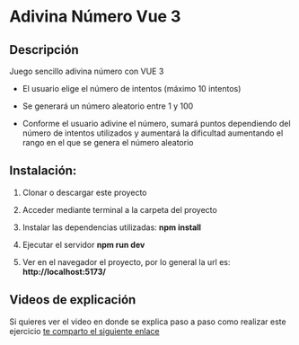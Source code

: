 # Adivina Número Vue 3

## Descripción
Juego sencillo adivina número con VUE 3

- El usuario elige el número de intentos (máximo 10 intentos)

- Se generará un número aleatorio entre 1 y 100

- Conforme el usuario adivine el número, sumará puntos dependiendo del número de intentos utilizados y  aumentará la dificultad aumentando el rango en el que se genera el número aleatorio



## Instalación:

1) Clonar o descargar este proyecto

2) Acceder mediante terminal a la carpeta del proyecto

3) Instalar las dependencias utilizadas:  <b>npm install</b>

4) Ejecutar el servidor <b>npm run dev</b>

5) Ver en el navegador el proyecto, por lo general la url es: <b>http://localhost:5173/</b>

## Videos de explicación

Si quieres ver el video en donde se explica paso a paso como realizar este ejercicio [te comparto el siguiente enlace](https://www.youtube.com/watch?v=kZQu8L4-jjA)
